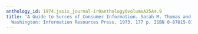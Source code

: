 ```yaml
---
anthology_id: 1974.jasis_journal-ir0anthology0volumeA25A4.9
title: 'A Guide to Surces of Consumer Information. Sarah M. Thomas and Bernadine Weddington.
  Washington: Information Resources Press, 1973, 177 p. ISBN 0-87815-010-2 LC 73-77342'
---
```

